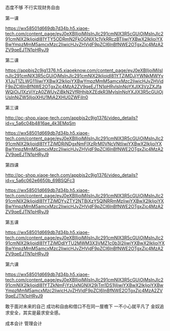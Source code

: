 态度不够
不行实现财务自由

第一课

https://wx58501d669db7d34b.h5.xiaoe-tech.com/content_page/eyJ0eXBlIjoiMiIsInJlc291cmNlX3R5cGUiOjMsInJlc291cmNlX2lkIjoidl81YTY5ODRmN2FkOGNlX1c1VkRRczBTIiwiYXBwX2lkIjoiYXBwYmpzMmM5amcxMzc2IiwicHJvZHVjdF9pZCI6InBfNWE2OTgxZjc4MzA2ZV9qeEJTN1pHRyJ9


第二课

https://appbjs2c9jg1376.h5.xiaoeknow.com/content_page/eyJ0eXBlIjoiMiIsInJlc291cmNlX3R5cGUiOjMsInJlc291cmNlX2lkIjoidl81YTZjMDJjYWNkMWYyX1JuT1ZLWG11IiwiYXBwX2lkIjoiYXBwYmpzMmM5amcxMzc2IiwicHJvZHVjdF9pZCI6InBfNWE2OTgxZjc4MzA2ZV9qeEJTN1pHRyIsInNoYXJlX3VzZXJfaWQiOiJ1XzVjYzA0ZWUyZjBkN2VfRHhjbXZEdkR3MyIsInNoYXJlX3R5cGUiOjUsInNjZW5lIjoiXHU1MjA2XHU0ZWFiIn0

第三课

http://pc-shop.xiaoe-tech.com/appbjs2c9jg1376/video_details?id=v_5a6c04b4816ae_4k3EMqSm


https://wx58501d669db7d34b.h5.xiaoe-tech.com/content_page/eyJ0eXBlIjoiMiIsInJlc291cmNlX3R5cGUiOjMsInJlc291cmNlX2lkIjoidl81YTZjMDRiNDgxNmFlXzRrM0VNcVNtIiwiYXBwX2lkIjoiYXBwYmpzMmM5amcxMzc2IiwicHJvZHVjdF9pZCI6InBfNWE2OTgxZjc4MzA2ZV9qeEJTN1pHRyJ9


第四课

http://pc-shop.xiaoe-tech.com/appbjs2c9jg1376/video_details?id=v_5a6c062e6650b_69BSQFc3

https://wx58501d669db7d34b.h5.xiaoe-tech.com/content_page/eyJ0eXBlIjoiMiIsInJlc291cmNlX3R5cGUiOjMsInJlc291cmNlX2lkIjoidl81YTZjMDYyZTY2NTBiXzY5QlNRRmMzIiwiYXBwX2lkIjoiYXBwYmpzMmM5amcxMzc2IiwicHJvZHVjdF9pZCI6InBfNWE2OTgxZjc4MzA2ZV9qeEJTN1pHRyJ9

第五课

https://wx58501d669db7d34b.h5.xiaoe-tech.com/content_page/eyJ0eXBlIjoiMiIsInJlc291cmNlX3R5cGUiOjMsInJlc291cmNlX2lkIjoidl81YTZjMDdlYTU2MWM3X3VMZ1c0b3I2IiwiYXBwX2lkIjoiYXBwYmpzMmM5amcxMzc2IiwicHJvZHVjdF9pZCI6InBfNWE2OTgxZjc4MzA2ZV9qeEJTN1pHRyJ9


第六课

https://wx58501d669db7d34b.h5.xiaoe-tech.com/content_page/eyJ0eXBlIjoiMiIsInJlc291cmNlX3R5cGUiOjMsInJlc291cmNlX2lkIjoidl81YTZkNmFiYzUxNGNlX29iTm1DS1ljIiwiYXBwX2lkIjoiYXBwYmpzMmM5amcxMzc2IiwicHJvZHVjdF9pZCI6InBfNWE2OTgxZjc4MzA2ZV9qeEJTN1pHRyJ9




敢于面对未来的自己
成功和自由和借口不在同一屋檐下
一不小心就平凡了
金奴追求安全，其实是最求安全感。


成本会计   管理会计

